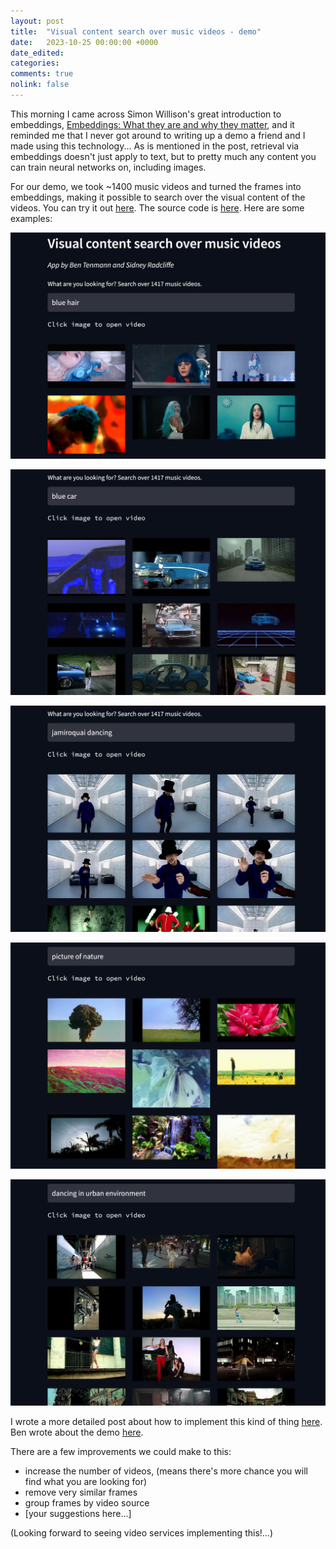 ```yaml
---
layout: post
title:  "Visual content search over music videos - demo"
date:   2023-10-25 00:00:00 +0000
date_edited:
categories:
comments: true
nolink: false
---
```


This morning I came across Simon Willison's great introduction to embeddings, [Embeddings: What they are and why they matter](https://simonwillison.net/2023/Oct/23/embeddings/), and it reminded me that I never got around to writing up a demo a friend and I made using this technology... As is mentioned in the post, retrieval via embeddings doesn't just apply to text, but to pretty much any content you can train neural networks on, including images. 

For our demo, we took ~1400 music videos and turned the frames into embeddings, making it possible to search over the visual content of the videos. You can try it out [here](https://huggingface.co/spaces/sradc/visual-content-search-over-videos). The source code is [here](https://huggingface.co/spaces/sradc/visual-content-search-over-videos/tree/main).
Here are some examples:

<p align="center">
    <img 
        src="/assets/posts/video-search-demo/blue-hair.png" 
        alt="Screenshot of demo, query: 'blue hair'"
    />
</p>

<p align="center">
    <img 
        src="/assets/posts/video-search-demo/blue-car.png" 
        alt="Screenshot of demo, query: 'blue car'"
    />
</p>

<p align="center">
    <img 
        src="/assets/posts/video-search-demo/j-dancing.png" 
        alt="Screenshot of demo, query: 'jamiroquai dancing'"
    />
</p>

<p align="center">
    <img 
        src="/assets/posts/video-search-demo/picture-of-nature.png" 
        alt="Screenshot of demo, query: 'picture of nature'"
    />
</p>

<p align="center">
    <img 
        src="/assets/posts/video-search-demo/dancing-urban.png" 
        alt="Screenshot of demo, query: 'dancing in an urban environment'"
    />
</p>

I wrote a more detailed post about how to implement this kind of thing [here](https://sidsite.com/posts/semantic-video-search/). Ben wrote about the demo [here](https://medium.com/@b.tenmann/visual-content-search-over-videos-revolutionising-youtube-search-b5645a2add79).

There are a few improvements we could make to this:
- increase the number of videos, (means there's more chance you will find what you are looking for)
- remove very similar frames
- group frames by video source
- [your suggestions here...]

(Looking forward to seeing video services implementing this!...)
